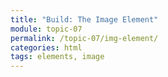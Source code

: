 ```yaml
---
title: "Build: The Image Element"
module: topic-07
permalink: /topic-07/img-element/
categories: html
tags: elements, image
---
```


<div class="divider-heading"></div>
